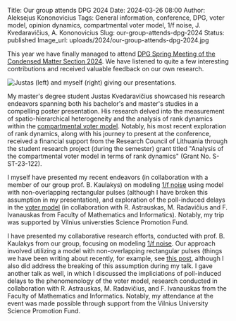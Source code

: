 Title: Our group attends DPG 2024
Date: 2024-03-26 08:00
Author: Aleksejus Kononovicius
Tags: General information, conference, DPG, voter model, opinion dynamics, compartmental voter model, 1/f noise, J. Kvedaravičius, A. Kononovicius
Slug: our-group-attends-dpg-2024
Status: published
Image_url: uploads/2024/our-group-attends-dpg-2024.jpg

This year we have finally managed to attend [DPG Spring Meeting of the
Condensed Matter Section 2024](https://berlin24.dpg-tagungen.de/). We have
listened to quite a few interesting contributions and received valuable
feedback on our own research.

![Justas (left) and myself (right) giving our
presentations.]({static}/uploads/2024/our-group-attends-dpg-2024.jpg
"Justas (left) and myself (right) giving our presentations.")

My master's degree student Justas Kvedaravičius showcased his research
endeavors spanning both his bachelor's and master's studies in a compelling
poster presentation. His research delved into the measurement of
spatio-hierarchical heterogeneity and the analysis of rank dynamics within
the [compartmental voter
model]({filename}/articles/2020/compartmental-voter-model.md). Notably, his
most recent exploration of rank dynamics, along with his journey to present
at the conference, received a financial support from the Research Council of
Lithuania through the student research project (during the semester) grant
titled "Analysis of the compartmental voter model in terms of rank dynamics"
(Grant No. S-ST-23-122).

I myself have presented my recent endeavors (in collaboration with a member
of our group prof. B. Kaulakys) on modeling [1/f noise](/tag/1f-noise)
using model with non-overlapping rectangular pulses (although I have broken
this assumption in my presentation), and exploration of the poll-induced
delays in the [voter model](/tag/voter-model/) (in collaboration with R.
Astrauskas, M. Radavičius and F. Ivanauskas from Faculty of Mathematics and
Informatics). Notably, my trip was supported by Vilnius universties Science
Promotion Fund.

I have presented my collaborative research efforts, conducted with prof.  B.
Kaulakys from our group, focusing on modeling [1/f noise](/tag/1f-noise).
Our approach involved utilizing a model with non-overlapping rectangular
pulses (things we have been writing about recently, for example, see [this
post]({filename}/articles/2023/noise-generated-by-single-charge-carrier.md),
although I also did address the breaking of this assumption during my talk.
I gave another talk as well, in which I discussed the impliciations of
poll-induced delays to the phenomenology of the voter model, research
conducted in collaboration with R. Astrauskas, M. Radavičius, and F.
Ivanauskas from the Faculty of Mathematics and Informatics. Notably, my
attendance at the event was made possible through support from the Vilnius
University Science Promotion Fund.

